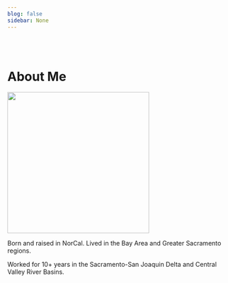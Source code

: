 ```yaml
---
blog: false
sidebar: None
---
```

<br/>
<br/>

# About Me
<img src="https://drive.google.com/uc?export=view&id=1loyfRV_Aso9cOy4KEVoPeMaudt5zjClO" width="320">

Born and raised in NorCal. Lived in the Bay Area and Greater Sacramento regions. 

Worked for 10+ years in the Sacramento-San Joaquin Delta and Central Valley River Basins.  


